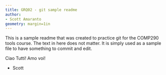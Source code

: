 ```yaml
---
title: GRQ02 - git sample readme
author:
- Scott Amaranto
geometry: margin=1in
---
```


This is a sample readme that was created to practice git for the COMP290 tools course. The text in here does not matter.
It is simply used as a sample file to have something to commit and edit.

Ciao Tutti!
Amo voi!
- Scott
